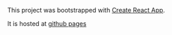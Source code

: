 This project was bootstrapped with [Create React App](https://github.com/facebookincubator/create-react-app).

It is hosted at [github pages](https://mdanishs.github.io)

